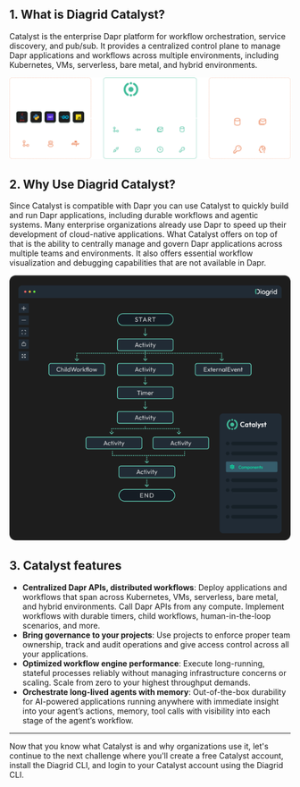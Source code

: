 ## 1. What is Diagrid Catalyst?

Catalyst is the enterprise Dapr platform for workflow orchestration, service discovery, and pub/sub. It provides a centralized control plane to manage Dapr applications and workflows across multiple environments, including Kubernetes, VMs, serverless, bare metal, and hybrid environments.

![Diagrid Catalyst](https://github.com/diagrid-labs/dapr-university-instruqt/blob/main/catalyst-101/1-what-is-catalyst/images/catalyst-diagram-horizontal.png?raw=true)

## 2. Why Use Diagrid Catalyst?

Since Catalyst is compatible with Dapr you can use Catalyst to quickly build and run Dapr applications, including durable workflows and agentic systems. Many enterprise organizations already use Dapr to speed up their development of cloud-native applications. What Catalyst offers on top of that is the ability to centrally manage and govern Dapr applications across multiple teams and environments. It also offers essential workflow visualization and debugging capabilities that are not available in Dapr.

![Catalyst Workflow](https://github.com/diagrid-labs/dapr-university-instruqt/blob/main/catalyst-101/1-what-is-catalyst/images/catalyst-workflow.png?raw=true)

## 3. Catalyst features

- **Centralized Dapr APIs, distributed workflows**: Deploy applications and workflows that span across Kubernetes, VMs, serverless, bare metal, and hybrid environments. Call Dapr APIs from any compute. Implement workflows with durable timers, child workflows, human-in-the-loop scenarios, and more.
- **Bring governance to your projects**: Use projects to enforce proper team ownership, track and audit operations and give access control across all your applications.
- **Optimized workflow engine performance**: Execute long-running, stateful processes reliably without managing infrastructure concerns or scaling. Scale from zero to your highest throughput demands. 
- **Orchestrate long-lived agents with memory**: Out-of-the-box durability for AI-powered applications running anywhere with immediate insight into your agent’s actions, memory, tool calls with visibility into each stage of the agent’s workflow.

---

Now that you know what Catalyst is and why organizations use it, let's continue to the next challenge where you'll create a free Catalyst account, install the Diagrid CLI, and login to your Catalyst account using the Diagrid CLI.
